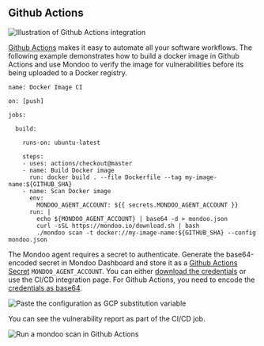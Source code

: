 ## Github Actions

![Illustration of Github Actions integration](./assets/integration-github-actions.png)

[Github Actions](https://github.com/features/actionshttps://github.com/features/actions)  makes it easy to automate all your software workflows. The following example demonstrates how to build a docker image in Github Actions and use Mondoo to verify the image for vulnerabilities before its being uploaded to a Docker registry.

```
name: Docker Image CI

on: [push]

jobs:

  build:

    runs-on: ubuntu-latest

    steps:
    - uses: actions/checkout@master
    - name: Build Docker image
      run: docker build . --file Dockerfile --tag my-image-name:${GITHUB_SHA}
    - name: Scan Docker image
      env:
        MONDOO_AGENT_ACCOUNT: ${{ secrets.MONDOO_AGENT_ACCOUNT }}
      run: |
        echo ${MONDOO_AGENT_ACCOUNT} | base64 -d > mondoo.json
        curl -sSL https://mondoo.io/download.sh | bash
        ./mondoo scan -t docker://my-image-name:${GITHUB_SHA} --config mondoo.json
```

The Mondoo agent requires a secret to authenticate. Generate the base64-encoded secret in Mondoo Dashboard and store it as a [Github Actions Secret](https://help.github.com/en/articles/virtual-environments-for-github-actions#creating-and-using-secrets-encrypted-variables) `MONDOO_AGENT_ACCOUNT`. You can either [download the credentials](../../agent/installation/registration) or use the CI/CD integration page. For Github Actions, you need to encode the [credentials as base64](#store-mondoo-credentials).

![Paste the configuration as GCP substitution variable](./assets/mondoo-cicd-githubactions-credentials.png)

You can see the vulnerability report as part of the CI/CD job.

![Run a mondoo scan in Github Actions](./assets/mondoo-cicd-githubactions-result-text.png)
